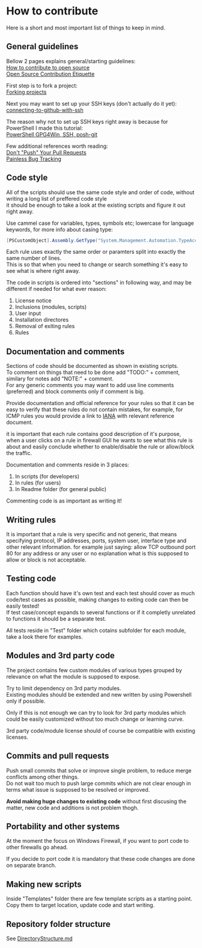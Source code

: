 
# How to contribute

Here is a short and most important list of things to keep in mind.

## General guidelines

Bellow 2 pages explains general/starting guidelines:\
[How to contribute to open source](https://opensource.guide/how-to-contribute)\
[Open Source Contribution Etiquette](https://tirania.org/blog/archive/2010/Dec-31.html)

First step is to fork a project:\
[Forking projects](https://guides.github.com/activities/forking)

Next you may want to set up your SSH keys (don't actually do it yet):\
[connecting-to-github-with-ssh](https://help.github.com/en/enterprise/2.20/user/github/authenticating-to-github/connecting-to-github-with-ssh)

The reason why not to set up SSH keys right away is because
for PowerShell I made this tutorial:\
[PowerShell GPG4Win, SSH, posh-git](https://github.com/metablaster/DevelopmentSetup/blob/master/git/git%2C%20powershell%2C%20gpg4win%2C%20posh-git%2C%20commit%20signing%2C%20ssh%20and%20key%20caching.md)

Few additional references worth reading:\
[Don't "Push" Your Pull Requests](https://www.igvita.com/2011/12/19/dont-push-your-pull-requests)\
[Painless Bug Tracking](https://www.joelonsoftware.com/2000/11/08/painless-bug-tracking)

## Code style

All of the scripts should use the same code style and order of code,
without writing a long list of preffered code style\
it should be enough to take a look at the existing scripts and
figure it out right away.

Use cammel case for variables, types, symbols etc; lowercase for language keywords,
for more info about casing type:

```powershell
[PSCustomObject].Assembly.GetType("System.Management.Automation.TypeAccelerators")::get
```

Each rule uses exactly the same order or paramters split into
exactly the same number of lines.\
This is so that when you need to change or search something
it's easy to see what is where right away.

The code in scripts is ordered into "sections" in following way,
and may be different if needed for what ever reason:

1. License notice
2. Inclusions (modules, scripts)
3. User input
4. Installation directores
5. Removal of exiting rules
6. Rules

## Documentation and comments

Sections of code should be documented as shown in existing scripts.\
To comment on things that need to be done add "TODO:" + comment,
similary for notes add "NOTE:" + comment.\
For any generic comments you may want to add use line comments
(preferred) and block comments only if comment is big.

Provide documentation and official reference for your rules so that it
can be easy to verify that these rules do not contain mistakes,
for example, for ICMP rules you would provide a link to
[IANA](https://www.iana.org) with relevant reference document.

it is important that each rule contains good description of it's purpose,
when a user clicks on a rule in firewall GUI he wants to see
what this rule is about and easily conclude whether to enable/disable the rule
or allow/block the traffic.

Documentation and comments reside in 3 places:

1. In scripts (for developers)
2. In rules (for users)
3. In Readme folder (for general public)

Commenting code is as important as writing it!

## Writing rules

It is important that a rule is very specific and not generic,
that means specifying protocol, IP addresses, ports, system user,
interface type and other relevant information.
for example just saying: allow TCP outbound port 80 for any address or
any user or no explanation what is this supposed to allow or block is not acceptable.

## Testing code

Each function should have it's own test and each test should cover
as much code/test cases as possible,
making changes to exiting code can then be easily tested!\
If test case/concept expands to several functions or
if it completly unrelated to functions it should be a separate test.

All tests reside in "Test" folder which cotains subfolder for each module,
take a look there for examples.

## Modules and 3rd party code

The project contains few custom modules of various types grouped by
relevance on what the module is supposed to expose.

Try to limit dependency on 3rd party modules.\
Existing modules should be extended and new written by using Powershell only if possible.

Only if this is not enough we can try to look for 3rd party modules which
could be easily customized without too much change or learning curve.

3rd party code/module license should of course be compatible with existing licenses.

## Commits and pull requests

Push small commits that solve or improve single problem,
to reduce merge conflicts among other things.\
Do not wait too much to push large commits which are not clear enough in terms
what issue is supposed to be resolved or improved.

**Avoid making huge changes to existing code** without first discusing the matter,
new code and additions is not problem thogh.

## Portability and other systems

At the moment the focus on Windows Firewall,
if you want to port code to other firewalls go ahead.

If you decide to port code it is mandatory that these code
changes are done on separate branch.

## Making new scripts

Inside "Templates" folder there are few template scripts as a starting point.\
Copy them to target location, update code and start writing.

## Repository folder structure

See [DirectoryStructure.md](https://github.com/metablaster/WindowsFirewallRuleset/blob/master/Readme/DirectoryStructure.md)
